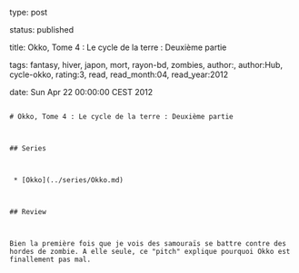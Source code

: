 type: post
status: published
title: Okko, Tome 4 : Le cycle de la terre : Deuxième partie 
tags:  fantasy,  hiver,  japon,  mort,  rayon-bd,  zombies, author:, author:Hub, cycle-okko, rating:3, read, read_month:04, read_year:2012
date: Sun Apr 22 00:00:00 CEST 2012
~~~~~~
# Okko, Tome 4 : Le cycle de la terre : Deuxième partie 

## Series

 * [Okko](../series/Okko.md)

## Review

Bien la première fois que je vois des samouraïs se battre contre des hordes de zombie. A elle seule, ce "pitch" explique pourquoi Okko est finallement pas mal.